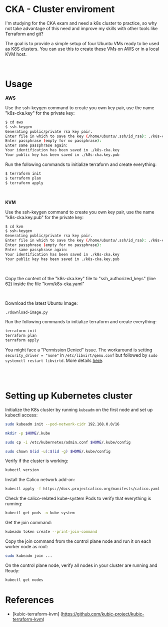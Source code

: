 # CKA - Cluster enviroment

I'm studying for the CKA exam and need a k8s cluster to practice, so why not take advantage of this need and improve my skills with other tools like Terraform and git?

The goal is to provide a simple setup of four Ubuntu VMs ready to be used as K8S clusters. You can use this to create these VMs on AWS or in a local KVM host.

<br />

# Usage


**AWS**

Use the ssh-keygen command to create you own key pair, use the name "k8s-cka.key" for the private key:
```bash
$ cd aws
$ ssh-keygen
Generating public/private rsa key pair.
Enter file in which to save the key (/home/ubuntu/.ssh/id_rsa): ./k8s-cka.key
Enter passphrase (empty for no passphrase): 
Enter same passphrase again: 
Your identification has been saved in ./k8s-cka.key
Your public key has been saved in ./k8s-cka.key.pub
```

Run the following commands to initialize terraform and create everything:
```bash
$ terraform init
$ terraform plan
$ terraform apply
```

<br />

**KVM**

Use the ssh-keygen command to create you own key pair, use the name "k8s-cka.key.pub" for the private key:
```bash
$ cd kvm
$ ssh-keygen
Generating public/private rsa key pair.
Enter file in which to save the key (/home/ubuntu/.ssh/id_rsa): ./k8s-cka.key
Enter passphrase (empty for no passphrase): 
Enter same passphrase again: 
Your identification has been saved in ./k8s-cka.key
Your public key has been saved in ./k8s-cka.key.pub
```

<br />

Copy the content of the "k8s-cka.key" file to "ssh_authorized_keys" (line 62) inside the file "kvm/k8s-cka.yaml" 

<br />

Download the latest Ubuntu Image:
```bash
./download-image.py
```

Run the following commands to initialize terraform and create everything:
```bash
terraform init
terraform plan
terraform apply
```

You might face a "Permission Denied" issue. The workaround is setting `security_driver = "none"` in `/etc/libvirt/qemu.conf` but followed by `sudo systemctl restart libvirtd`. More details [here](https://github.com/dmacvicar/terraform-provider-libvirt/issues/546#issuecomment-840127487).

<br />
<br />

# Setting up Kubernetes cluster

Initialize the K8s cluster by running `kubeadm` on the first node and set up kubectl access:
```bash
sudo kubeadm init --pod-network-cidr 192.168.0.0/16

mkdir -p $HOME/.kube

sudo cp -i /etc/kubernetes/admin.conf $HOME/.kube/config

sudo chown $(id -u):$(id -g) $HOME/.kube/config
```

Verify if the cluster is working:
```bash
kubectl version
```

Install the Calico network add-on:
```bash
kubectl apply -f https://docs.projectcalico.org/manifests/calico.yaml
```

Check the calico-related kube-system Pods to verify that everything is running:
```bash
kubectl get pods -n kube-system
```
    
Get the join command:
```bash
kubeadm token create --print-join-command
```

Copy the join command from the control plane node and run it on each worker node as root: 
```bash
sudo kubeadm join ...
```

On the control plane node, verify all nodes in your cluster are running and Ready:
```bash
kubectl get nodes
```


# References

 * [kubic-terraform-kvm] (https://github.com/kubic-project/kubic-terraform-kvm)
